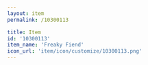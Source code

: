 ```yaml
---
layout: item
permalink: /10300113

title: Item
id: '10300113'
item_name: 'Freaky Fiend'
icon_url: 'item/icon/customize/10300113.png'
---
```

